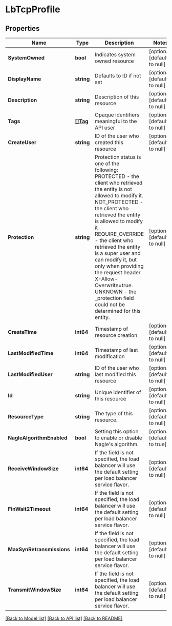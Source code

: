# LbTcpProfile

## Properties
Name | Type | Description | Notes
------------ | ------------- | ------------- | -------------
**SystemOwned** | **bool** | Indicates system owned resource | [optional] [default to null]
**DisplayName** | **string** | Defaults to ID if not set | [optional] [default to null]
**Description** | **string** | Description of this resource | [optional] [default to null]
**Tags** | [**[]Tag**](Tag.md) | Opaque identifiers meaningful to the API user | [optional] [default to null]
**CreateUser** | **string** | ID of the user who created this resource | [optional] [default to null]
**Protection** | **string** | Protection status is one of the following: PROTECTED - the client who retrieved the entity is not allowed             to modify it. NOT_PROTECTED - the client who retrieved the entity is allowed                 to modify it REQUIRE_OVERRIDE - the client who retrieved the entity is a super                    user and can modify it, but only when providing                    the request header X-Allow-Overwrite&#x3D;true. UNKNOWN - the _protection field could not be determined for this           entity.  | [optional] [default to null]
**CreateTime** | **int64** | Timestamp of resource creation | [optional] [default to null]
**LastModifiedTime** | **int64** | Timestamp of last modification | [optional] [default to null]
**LastModifiedUser** | **string** | ID of the user who last modified this resource | [optional] [default to null]
**Id** | **string** | Unique identifier of this resource | [optional] [default to null]
**ResourceType** | **string** | The type of this resource. | [optional] [default to null]
**NagleAlgorithmEnabled** | **bool** | Setting this option to enable or disable Nagle&#x27;s algorithm. | [optional] [default to true]
**ReceiveWindowSize** | **int64** | If the field is not specified, the load balancer will use the default setting per load balancer service flavor.  | [optional] [default to null]
**FinWait2Timeout** | **int64** | If the field is not specified, the load balancer will use the default setting per load balancer service flavor.  | [optional] [default to null]
**MaxSynRetransmissions** | **int64** | If the field is not specified, the load balancer will use the default setting per load balancer service flavor.  | [optional] [default to null]
**TransmitWindowSize** | **int64** | If the field is not specified, the load balancer will use the default setting per load balancer service flavor.  | [optional] [default to null]

[[Back to Model list]](../README.md#documentation-for-models) [[Back to API list]](../README.md#documentation-for-api-endpoints) [[Back to README]](../README.md)

